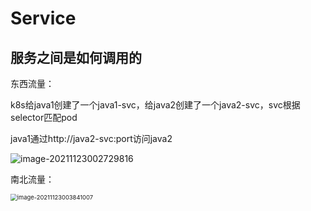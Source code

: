 # Service

## 服务之间是如何调用的

东西流量：

k8s给java1创建了一个java1-svc，给java2创建了一个java2-svc，svc根据selector匹配pod

java1通过http://java2-svc:port访问java2

![image-20211123002729816](https://gitee.com/c_honghui/picture/raw/master/img/20211123002736.png)

南北流量：

<img src="https://gitee.com/c_honghui/picture/raw/master/img/20211123003841.png" alt="image-20211123003841007" style="zoom:67%;" />